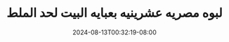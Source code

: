 --- 
title: "لبوه مصريه عشرينيه بعبايه البيت لحد الملط"
description: "video   لبوه مصريه عشرينيه بعبايه البيت لحد الملط instagram full vidio  "
date: 2024-08-13T00:32:19-08:00
file_code: "ry0o5kibauy2"
draft: false
cover: "deqy71i89p3gozs9.jpg"
tags: ["indo", "bokep-indo", "bokep-viral", "bokep-ig"]
length: 223
fld_id: "1390636"
foldername: "Ar11"
categories: ["Ar11"]
views: 28
---